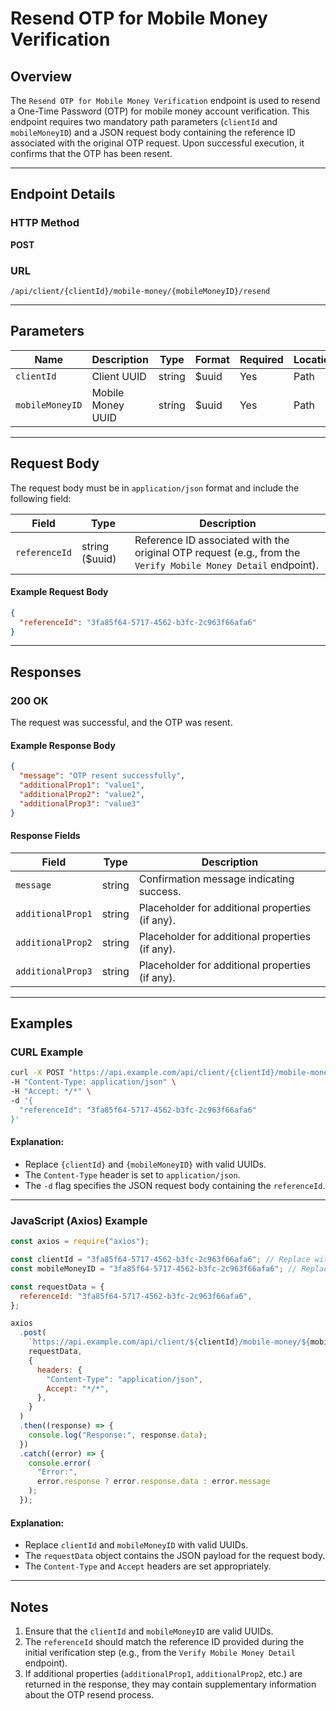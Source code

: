 # Resend OTP for Mobile Money Verification

## Overview

The `Resend OTP for Mobile Money Verification` endpoint is used to resend a One-Time Password (OTP) for mobile money account verification. This endpoint requires two mandatory path parameters (`clientId` and `mobileMoneyID`) and a JSON request body containing the reference ID associated with the original OTP request. Upon successful execution, it confirms that the OTP has been resent.

---

## Endpoint Details

### HTTP Method

**POST**

### URL

```
/api/client/{clientId}/mobile-money/{mobileMoneyID}/resend
```

---

## Parameters

| Name            | Description       | Type   | Format | Required | Location |
| --------------- | ----------------- | ------ | ------ | -------- | -------- |
| `clientId`      | Client UUID       | string | $uuid  | Yes      | Path     |
| `mobileMoneyID` | Mobile Money UUID | string | $uuid  | Yes      | Path     |

---

## Request Body

The request body must be in `application/json` format and include the following field:

| Field         | Type           | Description                                                                                                   |
| ------------- | -------------- | ------------------------------------------------------------------------------------------------------------- |
| `referenceId` | string ($uuid) | Reference ID associated with the original OTP request (e.g., from the `Verify Mobile Money Detail` endpoint). |

#### Example Request Body

```json
{
  "referenceId": "3fa85f64-5717-4562-b3fc-2c963f66afa6"
}
```

---

## Responses

### 200 OK

The request was successful, and the OTP was resent.

#### Example Response Body

```json
{
  "message": "OTP resent successfully",
  "additionalProp1": "value1",
  "additionalProp2": "value2",
  "additionalProp3": "value3"
}
```

#### Response Fields

| Field             | Type   | Description                                     |
| ----------------- | ------ | ----------------------------------------------- |
| `message`         | string | Confirmation message indicating success.        |
| `additionalProp1` | string | Placeholder for additional properties (if any). |
| `additionalProp2` | string | Placeholder for additional properties (if any). |
| `additionalProp3` | string | Placeholder for additional properties (if any). |

---

## Examples

### CURL Example

```bash
curl -X POST "https://api.example.com/api/client/{clientId}/mobile-money/{mobileMoneyID}/resend" \
-H "Content-Type: application/json" \
-H "Accept: */*" \
-d '{
  "referenceId": "3fa85f64-5717-4562-b3fc-2c963f66afa6"
}'
```

#### Explanation:

- Replace `{clientId}` and `{mobileMoneyID}` with valid UUIDs.
- The `Content-Type` header is set to `application/json`.
- The `-d` flag specifies the JSON request body containing the `referenceId`.

---

### JavaScript (Axios) Example

```javascript
const axios = require("axios");

const clientId = "3fa85f64-5717-4562-b3fc-2c963f66afa6"; // Replace with actual client UUID
const mobileMoneyID = "3fa85f64-5717-4562-b3fc-2c963f66afa6"; // Replace with actual mobile money UUID

const requestData = {
  referenceId: "3fa85f64-5717-4562-b3fc-2c963f66afa6",
};

axios
  .post(
    `https://api.example.com/api/client/${clientId}/mobile-money/${mobileMoneyID}/resend`,
    requestData,
    {
      headers: {
        "Content-Type": "application/json",
        Accept: "*/*",
      },
    }
  )
  .then((response) => {
    console.log("Response:", response.data);
  })
  .catch((error) => {
    console.error(
      "Error:",
      error.response ? error.response.data : error.message
    );
  });
```

#### Explanation:

- Replace `clientId` and `mobileMoneyID` with valid UUIDs.
- The `requestData` object contains the JSON payload for the request body.
- The `Content-Type` and `Accept` headers are set appropriately.

---

## Notes

1. Ensure that the `clientId` and `mobileMoneyID` are valid UUIDs.
2. The `referenceId` should match the reference ID provided during the initial verification step (e.g., from the `Verify Mobile Money Detail` endpoint).
3. If additional properties (`additionalProp1`, `additionalProp2`, etc.) are returned in the response, they may contain supplementary information about the OTP resend process.
